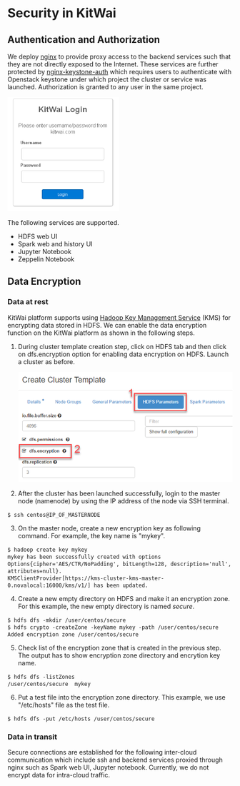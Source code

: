 # Security in KitWai

## Authentication and Authorization
We deploy [nginx](https://www.nginx.com/) to provide proxy access to the backend services such that they are not directly exposed to the Internet. These services are further protected by [nginx-keystone-auth](https://github.com/ekasitk/nginx-keystone-auth) which requires users to authenticate with Openstack keystone under which project the cluster or service was launched. Authorization is granted to any user in the same project.

<img src="login_form.png" width="250">

The following services are supported.
- HDFS web UI
- Spark web  and history UI
- Jupyter Notebook
- Zeppelin Notebook

## Data Encryption

### Data at rest
KitWai platform supports using [Hadoop Key Management Service](https://hadoop.apache.org/docs/stable/hadoop-kms/index.html) (KMS) for encrypting data stored in HDFS. We can enable the data encryption function on the KitWai platform as shown in the following steps.

1. During cluster template creation step, click on HDFS tab and then click on dfs.encryption option for enabling data encryption on HDFS. Launch a cluster as before.

   <img src="enableencryption.png" width="500">

2. After the cluster has been launched successfully, login to the master node (namenode) by using the IP address of the node via SSH terminal.
```shell
$ ssh centos@IP_OF_MASTERNODE
```
3. On the master node, create a new encryption key as following command. For example, the key name is "mykey".
```shell
$ hadoop create key mykey
mykey has been successfully created with options Options{cipher='AES/CTR/NoPadding', bitLength=128, description='null', attributes=null}.
KMSClientProvider[https://kms-cluster-kms-master-0.novalocal:16000/kms/v1/] has been updated.
```
4. Create a  new empty directory on HDFS and make it an encryption zone. For this example, the new empty directory is named _secure_.
```shell
$ hdfs dfs -mkdir /user/centos/secure
$ hdfs crypto -createZone -keyName mykey -path /user/centos/secure
Added encryption zone /user/centos/secure
```
5. Check list of the encryption zone that is created in the previous step. The output has to show encryption zone directory and encrytion key name.
```shell
$ hdfs dfs -listZones
/user/centos/secure  mykey
```
6. Put a test file into the encryption zone directory. This example, we use "/etc/hosts" file as the test file.
```shell
$ hdfs dfs -put /etc/hosts /user/centos/secure
```

### Data in transit
Secure connections are established for the following  inter-cloud communication which include ssh and backend services proxied through nginx such as Spark web UI, Jupyter notebook. Currently, we do not encrypt data for intra-cloud traffic.
